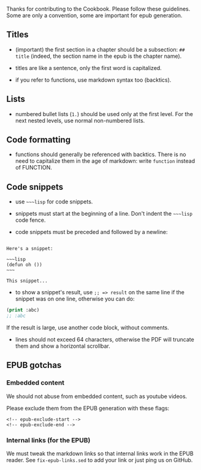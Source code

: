 Thanks for contributing to the Cookbook. Please follow these
guidelines. Some are only a convention, some are important for epub
generation.

## Titles

- (important) the first section in a chapter should be a subsection: `## title` (indeed, the section name in the epub is the chapter name).

- titles are like a sentence, only the first word is capitalized.

- if you refer to functions, use markdown syntax too (backtics).

## Lists

- numbered bullet lists (`1.`) should be used only at the first level. For the next nested levels, use normal non-numbered lists.


## Code formatting

- functions should generally be referenced with backtics. There is no need to capitalize them in the age of markdown: write `function` instead of FUNCTION.

## Code snippets

- use `~~~lisp` for code snippets.

- snippets must start at the beginning of a line. Don't indent the `~~~lisp` code fence.

- code snippets must be preceded and followed by a newline:

```

Here's a snippet:

~~~lisp
(defun oh ())
~~~

This snippet...
```

- to show a snippet's result, use `;; => result` on the same line if the snippet was on one line, otherwise you can do:

~~~lisp
(print :abc)
;; :abc
~~~

If the result is large, use another code block, without comments.

- lines should not exceed 64 characters, otherwise the PDF will truncate them and show a horizontal scrollbar.


## EPUB gotchas

### Embedded content

We should not abuse from embedded content, such as youtube videos.

Please exclude them from the EPUB generation with these flags:

    <!-- epub-exclude-start -->
    <!-- epub-exclude-end -->

### Internal links (for the EPUB)

We must tweak the markdown links so that internal links work in the
EPUB reader. See `fix-epub-links.sed` to add your link or just ping us on GitHub.
